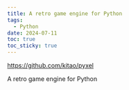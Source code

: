 ```yaml
---
title: A retro game engine for Python
tags:
  - Python
date: 2024-07-11
toc: true
toc_sticky: true
---
```

https://github.com/kitao/pyxel

A retro game engine for Python
# 